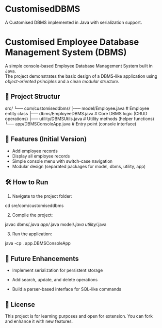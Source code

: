 # CustomisedDBMS
A Customised DBMS implemented in Java with serialization support.

# Customised Employee Database Management System (DBMS)

A simple console-based Employee Database Management System built in Java.  
The project demonstrates the basic design of a DBMS-like application using *object-oriented principles* and a clean *modular structure*.

## 📂 Project Structur

src/ 
└── com/customiseddbms/ 
            ├── model/Employee.java          # Employee entity class 
            ├── dbms/EmployeeDBMS.java       # Core DBMS logic (CRUD operations) 
            ├── utility/DBMSUtils.java       # Utility methods (helper functions) 
            └── app/DBMSConsoleApp.java      # Entry point (console interface)

## 🚀 Features (Initial Version)

- Add employee records  
- Display all employee records  
- Simple console menu with switch-case navigation  
- Modular design (separated packages for model, dbms, utility, app)

## 🛠 How to Run

1. Navigate to the project folder:

cd sre/com/customiseddbms

2. Compile the project:

javac dbms/*.java app/*.java model/*.java utility/*.java

3. Run the application:

java -cp . app.DBMSConsoleApp

## 📌 Future Enhancements

- Implement serialization for persistent storage

- Add search, update, and delete operations

- Build a parser-based interface for SQL-like commands

## 📖 License

This project is for learning purposes and open for extension.
You can fork and enhance it with new features.